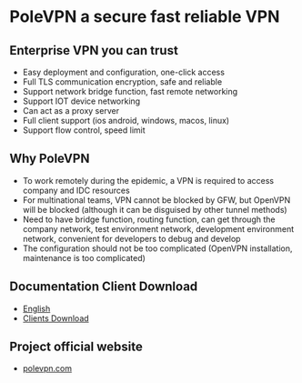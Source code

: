 
# PoleVPN a secure fast reliable VPN

## Enterprise VPN you can trust
* Easy deployment and configuration, one-click access
* Full TLS communication encryption, safe and reliable
* Support network bridge function, fast remote networking
* Support IOT device networking
* Can act as a proxy server
* Full client support (ios android, windows, macos, linux)
* Support flow control, speed limit

## Why PoleVPN
* To work remotely during the epidemic, a VPN is required to access company and IDC resources
* For multinational teams, VPN cannot be blocked by GFW, but OpenVPN will be blocked (although it can be disguised by other tunnel methods)
* Need to have bridge function, routing function, can get through the company network, test environment network, development environment network, convenient for developers to debug and develop
* The configuration should not be too complicated (OpenVPN installation, maintenance is too complicated)

## Documentation Client Download
* [English](https://www.polevpn.com/docs/en)
* [Clients Download](https://www.polevpn.com/index.html#download)

## Project official website
* [polevpn.com](https://polevpn.com)
